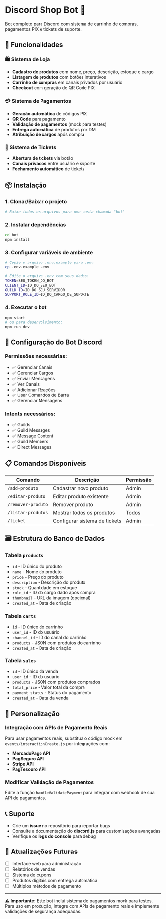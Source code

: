 
# Discord Shop Bot 🛒

Bot completo para Discord com sistema de carrinho de compras, pagamentos PIX e tickets de suporte.

## 🚀 Funcionalidades

### 🛍️ Sistema de Loja
- **Cadastro de produtos** com nome, preço, descrição, estoque e cargo
- **Listagem de produtos** com botões interativos
- **Carrinho de compras** em canais privados por usuário
- **Checkout** com geração de QR Code PIX

### 💳 Sistema de Pagamentos
- **Geração automática** de códigos PIX
- **QR Code** para pagamento
- **Validação de pagamentos** (mock para testes)
- **Entrega automática** de produtos por DM
- **Atribuição de cargos** após compra

### 🎫 Sistema de Tickets
- **Abertura de tickets** via botão
- **Canais privados** entre usuário e suporte
- **Fechamento automático** de tickets

## 📦 Instalação

### 1. Clonar/Baixar o projeto
```bash
# Baixe todos os arquivos para uma pasta chamada "bot"
```

### 2. Instalar dependências
```bash
cd bot
npm install
```

### 3. Configurar variáveis de ambiente
```bash
# Copie o arquivo .env.example para .env
cp .env.example .env

# Edite o arquivo .env com seus dados:
TOKEN=SEU_TOKEN_DO_BOT
CLIENT_ID=ID_DO_SEU_BOT
GUILD_ID=ID_DO_SEU_SERVIDOR
SUPPORT_ROLE_ID=ID_DO_CARGO_DE_SUPORTE
```

### 4. Executar o bot
```bash
npm start
# ou para desenvolvimento:
npm run dev
```

## 🤖 Configuração do Bot Discord

### Permissões necessárias:
- ✅ Gerenciar Canais
- ✅ Gerenciar Cargos
- ✅ Enviar Mensagens
- ✅ Ver Canais
- ✅ Adicionar Reações
- ✅ Usar Comandos de Barra
- ✅ Gerenciar Mensagens

### Intents necessários:
- ✅ Guilds
- ✅ Guild Messages
- ✅ Message Content
- ✅ Guild Members
- ✅ Direct Messages

## 📋 Comandos Disponíveis

| Comando | Descrição | Permissão |
|---------|-----------|-----------|
| `/add-produto` | Cadastrar novo produto | Admin |
| `/editar-produto` | Editar produto existente | Admin |
| `/remover-produto` | Remover produto | Admin |
| `/listar-produtos` | Mostrar todos os produtos | Todos |
| `/ticket` | Configurar sistema de tickets | Admin |

## 🗃️ Estrutura do Banco de Dados

### Tabela `products`
- `id` - ID único do produto
- `name` - Nome do produto
- `price` - Preço do produto
- `description` - Descrição do produto
- `stock` - Quantidade em estoque
- `role_id` - ID do cargo dado após compra
- `thumbnail` - URL da imagem (opcional)
- `created_at` - Data de criação

### Tabela `carts`
- `id` - ID único do carrinho
- `user_id` - ID do usuário
- `channel_id` - ID do canal do carrinho
- `products` - JSON com produtos do carrinho
- `created_at` - Data de criação

### Tabela `sales`
- `id` - ID único da venda
- `user_id` - ID do usuário
- `products` - JSON com produtos comprados
- `total_price` - Valor total da compra
- `payment_status` - Status do pagamento
- `created_at` - Data da venda

## 🔧 Personalização

### Integração com APIs de Pagamento Reais
Para usar pagamentos reais, substitua o código mock em `events/interactionCreate.js` por integrações com:
- **MercadoPago API**
- **PagSeguro API** 
- **Stripe API**
- **PagTesouro API**

### Modificar Validação de Pagamentos
Edite a função `handleValidatePayment` para integrar com webhook de sua API de pagamentos.

## 📞 Suporte

- Crie um **issue** no repositório para reportar bugs
- Consulte a documentação do **discord.js** para customizações avançadas
- Verifique os **logs do console** para debug

## 🔄 Atualizações Futuras

- [ ] Interface web para administração
- [ ] Relatórios de vendas
- [ ] Sistema de cupons
- [ ] Produtos digitais com entrega automática
- [ ] Múltiplos métodos de pagamento

---

**⚠️ Importante:** Este bot inclui sistema de pagamentos mock para testes. Para uso em produção, integre com APIs de pagamento reais e implemente validações de segurança adequadas.
